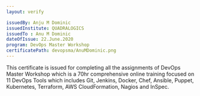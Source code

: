```yaml
---
layout: verify

issuedBy: Anju M Dominic
issuedInstitute: QUADRALOGICS
issuedTo : Anu M Dominic
dateOfIssue: 22.June.2020
program: DevOps Master Workshop
certificatePath: devopsma/AnuMDominic.png
---
```

This certificate is issued for completing all the assignments of DevOps Master Workshop which is a 70hr comprehensive online training focused on 11 DevOps Tools which includes Git, Jenkins, Docker, Chef, Ansible, Puppet, Kubernetes, Terraform, AWS CloudFormation, Nagios and InSpec. 